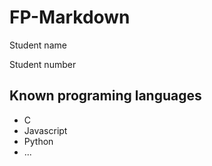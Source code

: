 # FP-Markdown

Student name
    
Student number

## Known programing languages

* C
* Javascript
* Python
* ...

